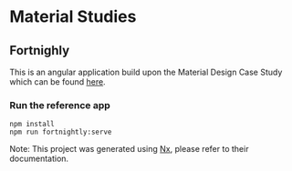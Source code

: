 # Material Studies

## Fortnighly

This is an angular application build upon the Material Design Case Study which can be found [here](https://material.io/design/material-studies/fortnightly.html).

### Run the reference app

```
npm install
npm run fortnightly:serve
```

Note: This project was generated using [Nx](https://nx.dev), please refer to their documentation.
